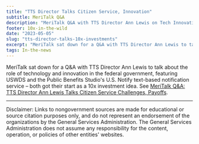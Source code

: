 ```yaml
---
title: "TTS Director Talks Citizen Service, Innovation"
subtitle: MeriTalk Q&A
description: "MeriTalk Q&A with TTS Director Ann Lewis on Tech Innovation, U.S. Notify, USWDS and more."
footer: 10x-in-the-wild
date: "2023-05-05"
slug: "tts-director-talks-10x-investments"
excerpt: "MeriTalk sat down for a Q&A with TTS Director Ann Lewis to talk about the role of technology and innovation in the federal government, featuring USWDS and the Public Benefits Studio’s U.S. Notify."
tags: In-the-news
---
```


MeriTalk sat down for a Q&A with TTS Director Ann Lewis to talk about the role of technology and innovation in the federal government, featuring USWDS and the Public Benefits Studio's U.S. Notify text-based notification service – both got their start as a 10x investment idea. See <a class="usa-link usa-link--external" rel="noreferrer" href="https://www.meritalk.com/articles/meritalk-qa-tts-director-ann-lewis-talks-citizen-service-challenges-payoffs/">MeriTalk Q&A: TTS Director Ann Lewis Talks Citizen Service Challenges, Payoffs</a>.

---

<p class="disclaimer">Disclaimer: Links to nongovernment sources are made for educational or source citation purposes only, and do not represent an endorsement of the organizations by the General Services Administration. The General Services Administration does not assume any responsibility for the content, operation, or policies of other entities' websites.
</p>
